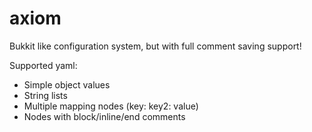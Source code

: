 # axiom
Bukkit like configuration system, but with full comment saving support!

Supported yaml:
- Simple object values
- String lists
- Multiple mapping nodes (key: key2: value)
- Nodes with block/inline/end comments
